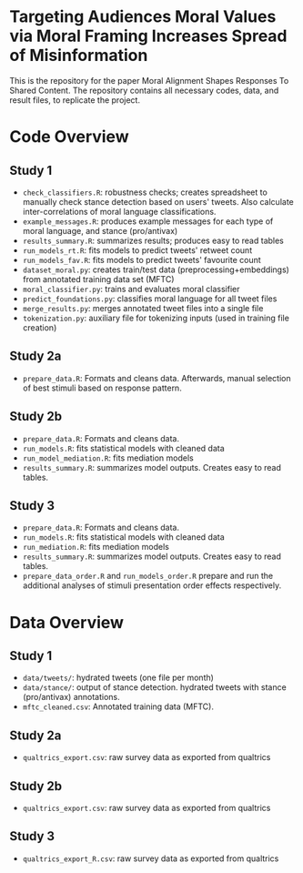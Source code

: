 # Targeting Audiences Moral Values via Moral Framing Increases Spread of Misinformation

This is the repository for the paper Moral Alignment Shapes Responses To Shared Content. The repository contains all necessary codes, data, and result files, to replicate the project.

# Code Overview
## Study 1
- `check_classifiers.R`: robustness checks; creates spreadsheet to manually check stance detection based on users' tweets. Also calculate inter-correlations of moral language classifications.
- `example_messages.R`: produces example messages for each type of moral language, and stance (pro/antivax)
- `results_summary.R`: summarizes results; produces easy to read tables
- `run_models_rt.R`: fits models to predict tweets' retweet count
- `run_models_fav.R`: fits models to predict tweets' favourite count
- `dataset_moral.py`: creates train/test data (preprocessing+embeddings) from annotated training data set (MFTC)
- `moral_classifier.py`: trains and evaluates moral classifier
- `predict_foundations.py`: classifies moral language for all tweet files
- `merge_results.py`: merges annotated tweet files into a single file
- `tokenization.py`: auxiliary file for tokenizing inputs (used in training file creation)

## Study 2a
- `prepare_data.R`: Formats and cleans data. Afterwards, manual selection of best stimuli based on response pattern.

## Study 2b
- `prepare_data.R`: Formats and cleans data. 
- `run_models.R`: fits statistical models with cleaned data
- `run_model_mediation.R`: fits mediation models
- `results_summary.R`: summarizes model outputs. Creates easy to read tables.

## Study 3
- `prepare_data.R`: Formats and cleans data. 
- `run_models.R`: fits statistical models with cleaned data
- `run_mediation.R`: fits mediation models
- `results_summary.R`: summarizes model outputs. Creates easy to read tables.
- `prepare_data_order.R` and `run_models_order.R` prepare and run the additional analyses of stimuli presentation order effects respectively.

# Data Overview
## Study 1
- `data/tweets/`: hydrated tweets (one file per month)
- `data/stance/`: output of stance detection. hydrated tweets with stance (pro/antivax) annotations.
- `mftc_cleaned.csv`: Annotated training data (MFTC).

## Study 2a
- `qualtrics_export.csv`: raw survey data as exported from qualtrics

## Study 2b
- `qualtrics_export.csv`: raw survey data as exported from qualtrics

## Study 3
- `qualtrics_export_R.csv`: raw survey data as exported from qualtrics